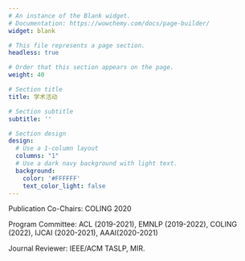 ```yaml
---
# An instance of the Blank widget.
# Documentation: https://wowchemy.com/docs/page-builder/
widget: blank

# This file represents a page section.
headless: true

# Order that this section appears on the page.
weight: 40

# Section title
title: 学术活动

# Section subtitle
subtitle: ''

# Section design
design:
  # Use a 1-column layout
  columns: "1"
  # Use a dark navy background with light text.
  background:
    color: '#FFFFFF'
    text_color_light: false
---
```

Publication Co-Chairs: COLING 2020

Program Committee: ACL (2019-2021), EMNLP (2019-2022), COLING (2022), IJCAI (2020-2021), AAAI(2020-2021)

Journal Reviewer: IEEE/ACM TASLP, MIR.
